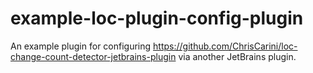 # example-loc-plugin-config-plugin
An example plugin for configuring https://github.com/ChrisCarini/loc-change-count-detector-jetbrains-plugin via another JetBrains plugin.
